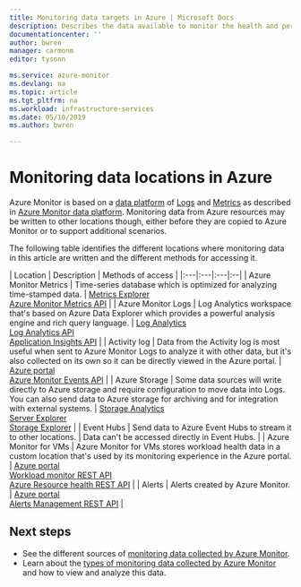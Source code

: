 ```yaml
---
title: Monitoring data targets in Azure | Microsoft Docs
description: Describes the data available to monitor the health and performance of your Azure resources and the applications running on them.
documentationcenter: ''
author: bwren
manager: carmonm
editor: tysonn

ms.service: azure-monitor
ms.devlang: na
ms.topic: article
ms.tgt_pltfrm: na
ms.workload: infrastructure-services
ms.date: 05/10/2019
ms.author: bwren

---
```


# Monitoring data locations in Azure

Azure Monitor is based on a [data platform](data-platform.md) of [Logs](data-platform-logs.md) and [Metrics](data-platform-metrics.md) as described in [Azure Monitor data platform](data-platform.md). Monitoring data from Azure resources may be written to other locations though, either before they are copied to Azure Monitor or to support additional scenarios. 

The following table identifies the different locations where monitoring data in this article are written and the different methods for accessing it.

| Location | Description | Methods of access |
|:---|:---|:---|:--|
| Azure Monitor Metrics | Time-series database which is optimized for analyzing time-stamped data. | [Metrics Explorer](metrics-getting-started.md)<br>[Azure Monitor Metrics API](/rest/api/monitor/metrics) |
| Azure Monitor Logs    | Log Analytics workspace that's based on Azure Data Explorer which provides a powerful analysis engine and rich query language. | [Log Analytics](../log-query/portals.md)<br>[Log Analytics API](https://dev.loganalytics.io/)<br>[Application Insights API](https://dev.applicationinsights.io/reference/get-query) |
| Activity log | Data from the Activity log is most useful when sent to Azure Monitor Logs to analyze it with other data, but it's also collected on its own so it can be directly viewed in the Azure portal. | [Azure portal](activity-logs-view.md#azure-portal)<br>[Azure Monitor Events API](/rest/api/monitor/eventcategories) |
| Azure Storage | Some data sources will write directly to Azure storage and require configuration to move data into Logs. You can also send data to Azure storage for archiving and for integration with external systems.  | [Storage Analytics](/rest/api/storageservices/storage-analytics)<br>[Server Explorer](/visualstudio/azure/vs-azure-tools-storage-resources-server-explorer-browse-manage)<br>[Storage Explorer](/vs-azure-tools-storage-manage-with-storage-explorer?tabs=windows) |
| Event Hubs | Send data to Azure Event Hubs to stream it to other locations. | Data can't be accessed directly in Event Hubs.  |
| Azure Monitor for VMs | Azure Monitor for VMs stores workload health data in a custom location that's used by its monitoring experience in the Azure portal. | [Azure portal](../insights/vminsights-overview.md)<br>[Workload monitor REST API](https://docs.microsoft.com/rest/api/monitor/microsoft.workloadmonitor/components)<br>[Azure Resource health REST API](https://docs.microsoft.com/rest/api/resourcehealth/)  |
| Alerts | Alerts created by Azure Monitor. | [Azure portal](alerts-managing-alert-instances.md)<br>[Alerts Management REST API](https://docs.microsoft.com/rest/api/monitor/alertsmanagement/alerts) |



## Next steps

- See the different sources of [monitoring data collected by Azure Monitor](data-sources.md).
- Learn about the [types of monitoring data collected by Azure Monitor](data-platform.md) and how to view and analyze this data.
